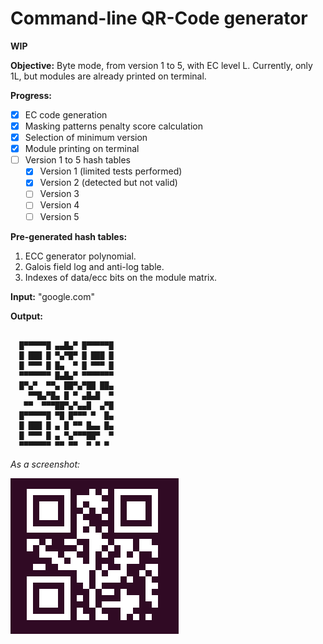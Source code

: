 # Command-line QR-Code generator

**WIP**

**Objective:** Byte mode, from version 1 to 5, with EC level L. Currently, only 1L, but modules are already printed on terminal.

**Progress:**
- [x] EC code generation
- [x] Masking patterns penalty score calculation
- [x] Selection of minimum version
- [x] Module printing on terminal
- [ ] Version 1 to 5 hash tables
    - [x] Version 1 (limited tests performed)
    - [x] Version 2 (detected but not valid)
    - [ ] Version 3
    - [ ] Version 4
    - [ ] Version 5

**Pre-generated hash tables:**
1. ECC generator polynomial.
1. Galois field log and anti-log table.
1. Indexes of data/ecc bits on the module matrix.

**Input:** "google.com"

**Output:**
```

  █▀▀▀▀▀█ ▄▄█▄▀ █▀▀▀▀▀█  
  █ ███ █ ▀▄▀█▀ █ ███ █  
  █ ▀▀▀ █ █▄  ▀ █ ▀▀▀ █  
  ▀▀▀▀▀▀▀ █▄█▄▀ ▀▀▀▀▀▀▀  
  █▀▄▀  ▀▀▄ ██▀▄▀██ ██▄  
    ▀▀█▄▀█▄ █ ▀ ▄█▄█  ▀  
   ▀▀  ▀▀▀██▀▄▀▄▄█  ▄▀█  
  █▀▀▀▀▀█ ▀█ █▀▀▀ ▀  █▄  
  █ ███ █ ▄ █ ▀▀ █▄▄ █▄  
  █ ▀▀▀ █ ▄ ▀▄▀▀▀██▀  ▀  
  ▀▀▀▀▀▀▀ ▀▀ ▀▀  ▀ ▀ ▀   

```

_As a screenshot:_

![qrcode](./assets/screenshot.png)

